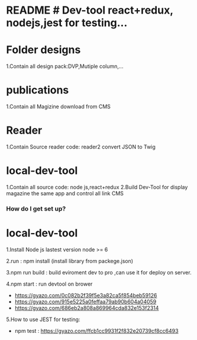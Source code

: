 # README # Dev-tool react+redux, nodejs,jest for testing...

# Folder designs
1.Contain all design pack:DVP,Mutiple column,...

# publications
1.Contain all Magizine download from CMS

# Reader
1.Contain Source reader code: reader2 convert JSON to Twig
# local-dev-tool
1.Contain all source code: node js,react+redux
2.Build Dev-Tool for display magazine the same app and control all link CMS

### How do I get set up? ###


# local-dev-tool
1.Install Node js lastest version node >= 6

2.run : npm install (install library from packege.json)

3.npm run build : build eviroment dev to pro ,can use it for deploy on server.

4.npm start : run devtool on brower
  - https://gyazo.com/0c082b2f39f5e3a82ca5f854beb59126
  - https://gyazo.com/915e5225a0feffaa79ab90b604a04059
  - https://gyazo.com/686eb2a808a869964cda832e153f2314
  
5.How to use JEST for testing: 
  - npm test : https://gyazo.com/ffcb1cc9931f2f832e20739cf8cc6493
